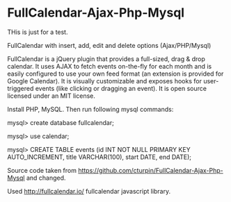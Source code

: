 FullCalendar-Ajax-Php-Mysql
===========================
THis is just for a test.

FullCalendar with insert, add, edit and delete options (Ajax/PHP/Mysql)

FullCalendar is a jQuery plugin that provides a full-sized, drag & drop calendar. It uses AJAX to fetch events on-the-fly for each month and is easily configured to use your own feed format (an extension is provided for Google Calendar). It is visually customizable and exposes hooks for user-triggered events (like clicking or dragging an event). It is open source licensed under an MIT license.

Install PHP, MySQL. Then run following mysql commands:


mysql> create database fullcalendar;

mysql> use calendar;

mysql> CREATE TABLE events (id INT NOT NULL PRIMARY KEY AUTO_INCREMENT, 
title VARCHAR(100),
start DATE,
end DATE);

Source code taken from https://github.com/cturpin/FullCalendar-Ajax-Php-Mysql and changed.

Used http://fullcalendar.io/ fullcalendar javascript library.
